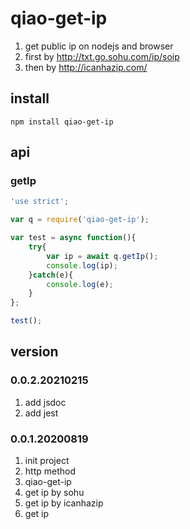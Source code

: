# qiao-get-ip
1. get public ip on nodejs and browser
2. first by http://txt.go.sohu.com/ip/soip
3. then by http://icanhazip.com/

## install
```
npm install qiao-get-ip
```

## api
### getIp
```javascript
'use strict';

var q = require('qiao-get-ip');

var test = async function(){
    try{
        var ip = await q.getIp();
        console.log(ip);
    }catch(e){
        console.log(e);
    }
};

test();
```

## version
### 0.0.2.20210215
1. add jsdoc
2. add jest

### 0.0.1.20200819
1. init project
2. http method
3. qiao-get-ip
4. get ip by sohu
5. get ip by icanhazip
6. get ip
